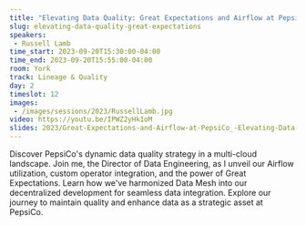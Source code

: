 ```yaml
---
title: "Elevating Data Quality: Great Expectations and Airflow at PepsiCo"
slug: elevating-data-quality-great-expectations
speakers:
 - Russell Lamb
time_start: 2023-09-20T15:30:00-04:00
time_end: 2023-09-20T15:55:00-04:00
room: York
track: Lineage & Quality
day: 2
timeslot: 12
images:
 - /images/sessions/2023/RussellLamb.jpg
video: https://youtu.be/IPWZ2yHk1oM
slides: 2023/Great-Expectations-and-Airflow-at-PepsiCo_-Elevating-Data-Quality.pdf
---
```


Discover PepsiCo's dynamic data quality strategy in a multi-cloud landscape. Join me, the Director of Data Engineering, as I unveil our Airflow utilization, custom operator integration, and the power of Great Expectations. Learn how we've harmonized Data Mesh into our decentralized development for seamless data integration. Explore our journey to maintain quality and enhance data as a strategic asset at PepsiCo.
